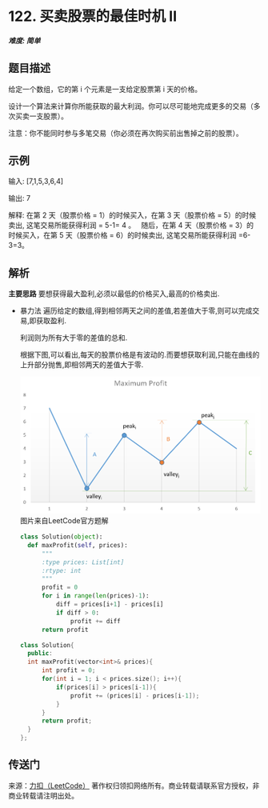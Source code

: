 # 122. 买卖股票的最佳时机 II
##### 难度: 简单

## 题目描述

给定一个数组，它的第 i 个元素是一支给定股票第 i 天的价格。

设计一个算法来计算你所能获取的最大利润。你可以尽可能地完成更多的交易（多次买卖一支股票）。

注意：你不能同时参与多笔交易（你必须在再次购买前出售掉之前的股票）。

## 示例

输入: [7,1,5,3,6,4]

输出: 7

解释: 在第 2 天（股票价格 = 1）的时候买入，在第 3 天（股票价格 = 5）的时候卖出, 这笔交易所能获得利润 = 5-1= 4 。
     随后，在第 4 天（股票价格 = 3）的时候买入，在第 5 天（股票价格 = 6）的时候卖出, 这笔交易所能获得利润 =6-3=3。

## 解析

**主要思路**
要想获得最大盈利,必须以最低的价格买入,最高的价格卖出.


- 暴力法
  遍历给定的数组,得到相邻两天之间的差值,若差值大于零,则可以完成交易,即获取盈利.
  
  利润则为所有大于零的差值的总和.
  
  根据下图,可以看出,每天的股票价格是有波动的.而要想获取利润,只能在曲线的上升部分抛售,即相邻两天的差值大于零.
  
  ![](./d447f96d20d1cfded20a5d08993b3658ed08e295ecc9aea300ad5e3f4466e0fe-file_1555699515174.png)
                                                                       图片来自LeetCode官方题解
                
  
  ```python     
  class Solution(object):
    def maxProfit(self, prices):
        """
        :type prices: List[int]
        :rtype: int
        """
        profit = 0
        for i in range(len(prices)-1):
            diff = prices[i+1] - prices[i]
            if diff > 0:
                profit += diff
        return profit
  ```
  
  
  ```c++
  class Solution{
    public:
    int maxProfit(vector<int>& prices){
        int profit = 0;
        for(int i = 1; i < prices.size(); i++){
            if(prices[i] > prices[i-1]){
                profit += (prices[i] - prices[i-1]);
            }
        }
        return profit;
    }
  };
  ```

## 传送门

来源：[力扣（LeetCode）](https://leetcode-cn.com/problems/best-time-to-buy-and-sell-stock-ii)
著作权归领扣网络所有。商业转载请联系官方授权，非商业转载请注明出处。
